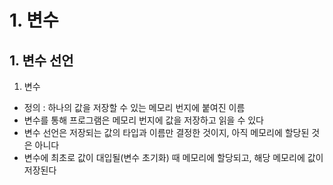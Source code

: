 # 1. 변수


## 1. 변수 선언


1. 변수


- 정의 : 하나의 값을 저장할 수 있는 메모리 번지에 붙여진 이름
- 변수를 통해 프로그램은 메모리 번지에 값을 저장하고 읽을 수 있다
- 변수 선언은 저장되는 값의 타입과 이름만 결정한 것이지, 아직 메모리에 할당된 것은 아니다
- 변수에 최초로 값이 대입될(변수 초기화) 때 메모리에 할당되고, 해당 메모리에 값이 저장된다